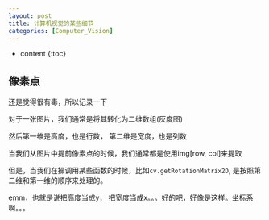 ```yaml
---
layout: post
title: 计算机视觉的某些细节
categories: [Computer_Vision]
---
```


* content
{:toc}

## 像素点

还是觉得很有毒，所以记录一下

对于一张图片，我们通常是将其转化为二维数组(灰度图)

然后第一维是高度，也是行数， 第二维是宽度，也是列数

当我们从图片中提前像素点的时候，我们通常都是使用img[row, col]来提取

但是，当我们在操调用某些函数的时候，比如`cv.getRotationMatrix2D`, 是按照第二维和第一维的顺序来处理的。

emm，也就是说把高度当成y， 把宽度当成x。。。好的吧，好像是这样。坐标系啊。。。